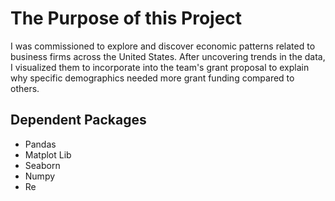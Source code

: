 # The Purpose of this Project #
I was commissioned to explore and discover economic patterns related to business firms across the United States. After uncovering trends in the data, I visualized them to incorporate into the team's grant proposal to explain why specific demographics needed more grant funding compared to others. 

## Dependent Packages ##
- Pandas
- Matplot Lib
- Seaborn
- Numpy
- Re

